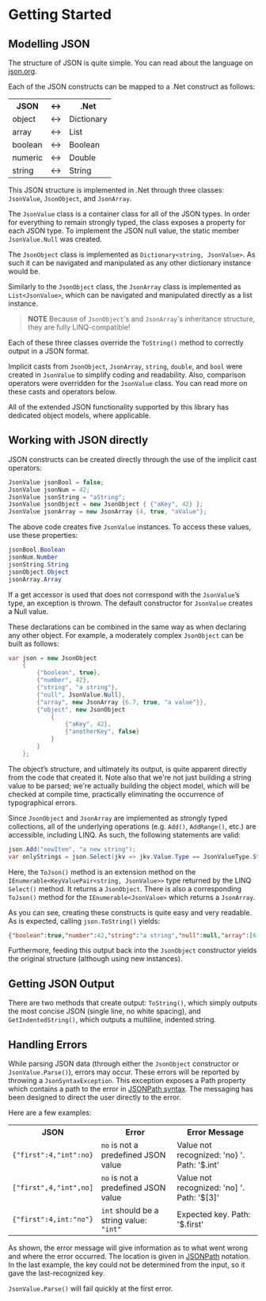 # Getting Started

## Modelling JSON

The structure of JSON is quite simple.  You can read about the language on [json.org](http://json.org).

Each of the JSON constructs can be mapped to a .Net construct as follows:

<table>
    <tr>
        <th>JSON</th>
        <th>↔</th>
        <th>.Net</th>
    </tr>
    <tr>
        <td>object</td>
        <td>↔</td>
        <td>Dictionary</td>
    </tr>
    <tr>
        <td>array</td>
        <td>↔</td>
        <td>List</td>
    </tr>
    <tr>
        <td>boolean</td>
        <td>↔</td>
        <td>Boolean</td>
    </tr>
    <tr>
        <td>numeric</td>
        <td>↔</td>
        <td>Double</td>
    </tr>
    <tr>
        <td>string</td>
        <td>↔</td>
        <td>String</td>
    </tr>
</table>

This JSON structure is implemented in .Net through three classes: `JsonValue`, `JsonObject`, and `JsonArray`.

The `JsonValue` class is a container class for all of the JSON types.  In order for everything to remain strongly typed, the class exposes a property for each JSON type.  To implement the JSON null value, the static member `JsonValue.Null` was created.

The `JsonObject` class is implemented as `Dictionary<string, JsonValue>`.  As such it can be navigated and manipulated as any other dictionary instance would be.

Similarly to the `JsonObject` class, the `JsonArray` class is implemented as `List<JsonValue>`, which can be navigated and manipulated directly as a list instance.

> **NOTE** Because of `JsonObject`'s and `JsonArray`'s inheritance structure, they are fully LINQ-compatible!

Each of these three classes override the `ToString()` method to correctly output in a JSON format.

Implicit casts from `JsonObject`, `JsonArray`, `string`, `double`, and `bool` were created in `JsonValue` to simplify coding and readability.  Also, comparison operators were overridden for the `JsonValue` class.  You can read more on these casts and operators below.

All of the extended JSON functionality supported by this library has dedicated object models, where applicable.

## Working with JSON directly

JSON constructs can be created directly through the use of the implicit cast operators:

```csharp
JsonValue jsonBool = false;
JsonValue jsonNum = 42;
JsonValue jsonString = "aString";
JsonValue jsonObject = new JsonObject { {"aKey", 42} };
JsonValue jsonArray = new JsonArray {4, true, "aValue"};
```

The above code creates five `JsonValue` instances.  To access these values, use these properties:

```csharp
jsonBool.Boolean
jsonNum.Number
jsonString.String
jsonObject.Object
jsonArray.Array
```

If a get accessor is used that does not correspond with the `JsonValue`’s type, an exception is thrown.  The default constructor for `JsonValue` creates a Null value.

These declarations can be combined in the same way as when declaring any other object.  For example, a moderately complex `JsonObject` can be built as follows:

```csharp
var json = new JsonObject
    {
        {"boolean", true},
        {"number", 42},
        {"string", "a string"},
        {"null", JsonValue.Null},
        {"array", new JsonArray {6.7, true, "a value"}},
        {"object", new JsonObject
            {
                {"aKey", 42},
                {"anotherKey", false}
            }
        }
    };
```

The object’s structure, and ultimately its output, is quite apparent directly from the code that created it.  Note also that we're not just building a string value to be parsed; we're actually building the object model, which will be checked at compile time, practically eliminating the occurrence of typographical errors.

Since `JsonObject` and `JsonArray` are implemented as strongly typed collections, all of the underlying operations (e.g. `Add()`, `AddRange()`, etc.) are accessible, including LINQ.  As such, the following statements are valid:

```csharp
json.Add("newItem", "a new string");
var onlyStrings = json.Select(jkv => jkv.Value.Type == JsonValueType.String).ToJson();
```

Here, the `ToJson()` method is an extension method on the `IEnumerable<KeyValuePair<string, JsonValue>>` type returned by the LINQ `Select()` method.  It returns a `JsonObject`.  There is also a corresponding `ToJson()` method for the `IEnumerable<JsonValue>` which returns a `JsonArray`.

As you can see, creating these constructs is quite easy and very readable.  As is expected, calling `json.ToString()` yields:

```json
{"boolean":true,"number":42,"string":"a string","null":null,"array":[6.7,true,"a value"],"object":{"aKey":42,"anotherKey":false}}
```

Furthermore, feeding this output back into the `JsonObject` constructor yields the original structure (although using new instances).

## Getting JSON Output

There are two methods that create output:  `ToString()`, which simply outputs the most concise JSON (single line, no white spacing), and `GetIndentedString()`, which outputs a multiline, indented string.

## Handling Errors

While parsing JSON data (through either the `JsonObject` constructor or `JsonValue.Parse()`), errors may occur.  These errors will be reported by throwing a `JsonSyntaxException`.  This exception exposes a Path property which contains a path to the error in [JSONPath syntax](path.html).  The messaging has been designed to direct the user directly to the error.

Here are a few examples:

<table>
    <tr>
        <th>JSON</th>
        <th>Error</th>
        <th>Error Message</th>
    </tr>
    <tr>
        <td><code>{"first":4,"int":no}</code></td>
        <td><code>no</code> is not a predefined JSON value</td>
        <td>Value not recognized: 'no} '. Path: '$.int'</td>
    </tr>
    <tr>
        <td><code>["first",4,"int",no]</code></td>
        <td><code>no</code> is not a predefined JSON value</td>
        <td>Value not recognized: 'no] '. Path: '$[3]'</td>
    </tr>
    <tr>
        <td><code>{"first":4,int:"no"}</code></td>
        <td><code>int</code> should be a string value: <code>"int"</code></td>
        <td>Expected key. Path: '$.first'</td>
    </tr>
</table>

As shown, the error message will give information as to what went wrong and where the error occurred.  The location is given in [JSONPath](http://goessner.net/articles/JsonPath/) notation.  In the last example, the key could not be determined from the input, so it gave the last-recognized key.

`JsonValue.Parse()` will fail quickly at the first error.
